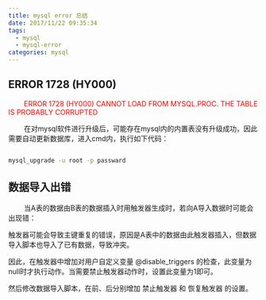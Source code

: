 ```yaml
---
title: mysql error 总结
date: 2017/11/22 09:35:34
tags:
  - mysql
  - mysql-error
categories: mysql
---
```


## ERROR 1728 (HY000)

&nbsp;&nbsp;&nbsp;&nbsp;&nbsp;&nbsp;&nbsp;&nbsp;<font color=red>ERROR 1728 (HY000) CANNOT LOAD FROM MYSQL.PROC. THE TABLE IS PROBABLY CORRUPTED</font>

&nbsp;&nbsp;&nbsp;&nbsp;&nbsp;&nbsp;&nbsp;&nbsp;在对mysql软件进行升级后，可能存在mysql内的内置表没有升级成功，因此需要自动更新数据库，进入cmd内，执行如下代码：

``` bash

mysql_upgrade -u root -p passward

```

## 数据导入出错

&nbsp;&nbsp;&nbsp;&nbsp;&nbsp;&nbsp;&nbsp;&nbsp;当A表的数据由B表的数据插入时用触发器生成时，若向A导入数据时可能会出现错：

触发器可能会导致主键重复的错误，原因是A表中的数据由此触发器插入，但数据导入脚本也导入了已有数据，导致冲突。

因此，在触发器中增加对用户自定义变量 @disable_triggers 的检查，此变量为null时才执行动作。当需要禁止触发器动作时，设置此变量为1即可。

然后修改数据导入脚本，在前、后分别增加 禁止触发器 和 恢复触发器 的设置。